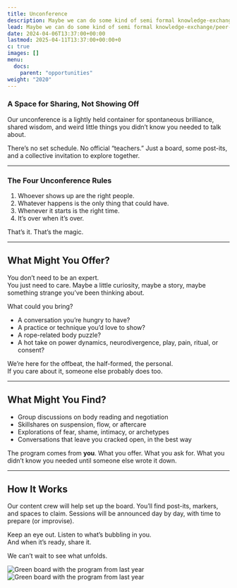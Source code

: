 ```yaml
---
title: Unconference
description: Maybe we can do some kind of semi formal knowledge-exchange/peer-learning?
lead: Maybe we can do some kind of semi formal knowledge-exchange/peer-learning?
date: 2024-04-06T13:37:00+00:00
lastmod: 2025-04-11T13:37:00+00:00+0
c: true
images: []
menu: 
  docs:
    parent: "opportunities"
weight: "2020"
---
```


### A Space for Sharing, Not Showing Off

Our unconference is a lightly held container for spontaneous brilliance, shared wisdom, and weird little things you didn’t know you needed to talk about.

There’s no set schedule. No official “teachers.” Just a board, some post-its, and a collective invitation to explore together.

---

### The Four Unconference Rules

1. Whoever shows up are the right people.  
2. Whatever happens is the only thing that could have.  
3. Whenever it starts is the right time.  
4. It’s over when it’s over.

That’s it. That’s the magic.

---

## What Might You Offer?

You don’t need to be an expert.  
You just need to care. Maybe a little curiosity, maybe a story, maybe something strange you’ve been thinking about.

What could you bring?
- A conversation you’re hungry to have?
- A practice or technique you’d love to show?
- A rope-related body puzzle?
- A hot take on power dynamics, neurodivergence, play, pain, ritual, or consent?

We’re here for the offbeat, the half-formed, the personal.  
If you care about it, someone else probably does too.

---

## What Might You Find?

- Group discussions on body reading and negotiation  
- Skillshares on suspension, flow, or aftercare  
- Explorations of fear, shame, intimacy, or archetypes  
- Conversations that leave you cracked open, in the best way

The program comes from **you**. What you offer. What you ask for. What you didn’t know you needed until someone else wrote it down.

---

## How It Works

Our content crew will help set up the board. You’ll find post-its, markers, and spaces to claim. Sessions will be announced day by day, with time to prepare (or improvise).

Keep an eye out. Listen to what’s bubbling in you.  
And when it’s ready, share it.

We can’t wait to see what unfolds.

![Green board with the program from last year](/images/program1.jpeg)  
![Green board with the program from last year](/images/program2.jpeg)
